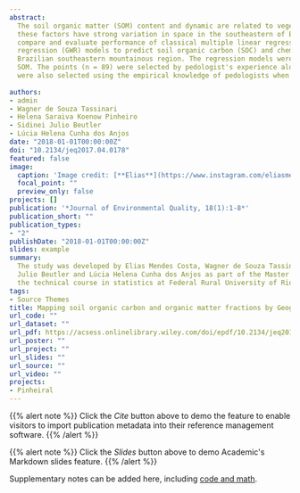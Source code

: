 ```yaml
---
abstract: 
  The soil organic matter (SOM) content and dynamic are related to vegetation cover, climate, relief, and geology;
  these factors have strong variation in space in the southeastern of Brazil. The objective of the study was to
  compare and evaluate performance of classical multiple linear regressions (MLR) and geographically weighted
  regression (GWR) models to predict soil organic carbon (SOC) and chemical fractions of organic matter in the
  Brazilian southeastern mountainous region. The regression models were fitted based on SOC and chemical fractions of
  SOM. The points (n = 89) were selected by pedologist's experience along transects and toposequences. The covariates
  were also selected using the empirical knowledge of pedologists when choosing variables that drive soil
  
authors:
- admin
- Wagner de Souza Tassinari
- Helena Saraiva Koenow Pinheiro
- Sidinei Julio Beutler
- Lúcia Helena Cunha dos Anjos
date: "2018-01-01T00:00:00Z"
doi: "10.2134/jeq2017.04.0178"
featured: false
image:
  caption: 'Image credit: [**Elias**](https://www.instagram.com/eliasmendescosta/?hl=pt-br)'
  focal_point: ""
  preview_only: false
projects: []
publication: '*Journal of Environmental Quality, 18(1):1-8*'
publication_short: ""
publication_types:
- "2"
publishDate: "2018-01-01T00:00:00Z"
slides: example
summary:
  The study was developed by Elias Mendes Costa, Wagner de Souza Tassinari, Helena Saraiva Koenow Pinheiro, Sidinei
  Julio Beutler and Lúcia Helena Cunha dos Anjos as part of the Master Thesis of Elias Mendes Costa presented before
  the technical course in statistics at Federal Rural University of Rio de Janeiro on July 2017.
tags:
- Source Themes
title: Mapping soil organic carbon and organic matter fractions by Geographically Weighted Regression
url_code: ""
url_dataset: ""
url_pdf: https://acsess.onlinelibrary.wiley.com/doi/epdf/10.2134/jeq2017.04.0178
url_poster: ""
url_project: ""
url_slides: ""
url_source: ""
url_video: ""
projects:
- Pinheiral
---
```


{{% alert note %}}
Click the *Cite* button above to demo the feature to enable visitors to import publication metadata into their reference management software.
{{% /alert %}}

{{% alert note %}}
Click the *Slides* button above to demo Academic's Markdown slides feature.
{{% /alert %}}

Supplementary notes can be added here, including [code and math](https://sourcethemes.com/academic/docs/writing-markdown-latex/).

